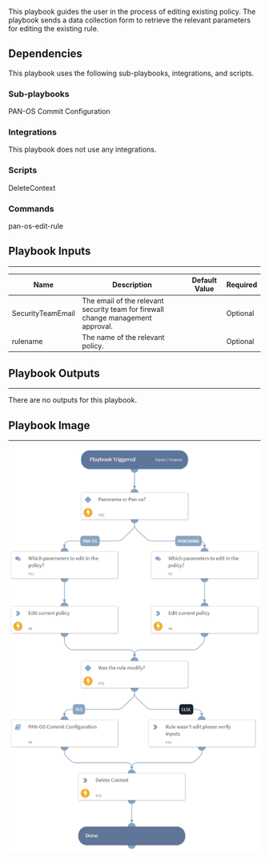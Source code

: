 This playbook guides the user in the process of editing existing policy. The playbook sends a data collection form to retrieve the relevant parameters for editing the existing rule.

## Dependencies
This playbook uses the following sub-playbooks, integrations, and scripts.

### Sub-playbooks
PAN-OS Commit Configuration

### Integrations
This playbook does not use any integrations.

### Scripts
DeleteContext

### Commands
pan-os-edit-rule

## Playbook Inputs
---

| **Name** | **Description** | **Default Value** | **Required** |
| --- | --- | --- | --- |
| SecurityTeamEmail | The email of the relevant security team for firewall change management approval. |  | Optional |
| rulename | The name of the relevant policy. |  | Optional |

## Playbook Outputs
---
There are no outputs for this playbook.

## Playbook Image
---
![PAN-OS edit policy](../doc_files/PAN-OS_edit_policy.png)
